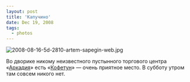 ```yaml
---
layout: post
title: 'Капучино'
date: Dec 19, 2008
tags:
  - photos
---
```


![2008-08-16-5d-2810-artem-sapegin-web.jpg](upload://2008-08-16-5d-2810-artem-sapegin-web.jpg)

Во дворике никому неизвестного пустынного торгового центра «[Аркадия](http://adresa.yandex.ru/company.xml?company=4422439 "Адрес ТЦ Аркадия")» есть «[Кофетун](http://www.coffeetoon.ru/ "Кофетун — Coffee and tea house")» — очень приятное место. В субботу утром там совсем никого нет.
